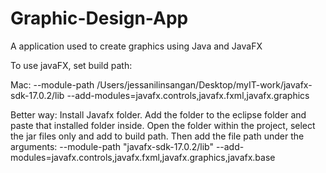 # Graphic-Design-App
A application used to create graphics using Java and JavaFX

To use javaFX, set build path:

Mac: --module-path /Users/jessanilinsangan/Desktop/myIT-work/javafx-sdk-17.0.2/lib --add-modules=javafx.controls,javafx.fxml,javafx.graphics

Better way: 
Install Javafx folder. Add the folder to the eclipse folder and paste that installed folder inside. Open the folder within the project, select the jar files only and add to build path. Then add the file path under the arguments:
--module-path "javafx-sdk-17.0.2/lib" --add-modules=javafx.controls,javafx.fxml,javafx.graphics,javafx.base
